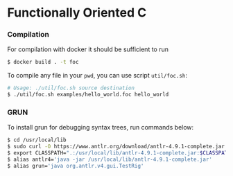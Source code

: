 # Functionally Oriented C

### Compilation

For compilation with docker it should be sufficient to run

```bash
$ docker build . -t foc
```

To compile any file in your `pwd`, you can use script `util/foc.sh`:

```bash
# Usage: ./util/foc.sh source destination
$ ./util/foc.sh examples/hello_world.foc hello_world
```

### GRUN

To install grun for debugging syntax trees, run commands below:

```bash
$ cd /usr/local/lib
$ sudo curl -O https://www.antlr.org/download/antlr-4.9.1-complete.jar
$ export CLASSPATH=".:/usr/local/lib/antlr-4.9.1-complete.jar:$CLASSPATH"
$ alias antlr4='java -jar /usr/local/lib/antlr-4.9.1-complete.jar'
$ alias grun='java org.antlr.v4.gui.TestRig'
```

